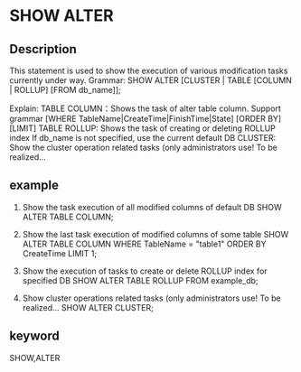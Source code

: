 # SHOW ALTER
## Description
This statement is used to show the execution of various modification tasks currently under way.
Grammar:
SHOW ALTER [CLUSTER | TABLE [COLUMN | ROLLUP] [FROM db_name]];

Explain:
TABLE COLUMN：Shows the task of alter table column.
              Support grammar [WHERE TableName|CreateTime|FinishTime|State] [ORDER BY] [LIMIT]
TABLE ROLLUP: Shows the task of creating or deleting ROLLUP index
If db_name is not specified, use the current default DB
CLUSTER: Show the cluster operation related tasks (only administrators use! To be realized...

## example
1. Show the task execution of all modified columns of default DB
SHOW ALTER TABLE COLUMN;

2. Show the last task execution of modified columns of some table
SHOW ALTER TABLE COLUMN WHERE TableName = "table1" ORDER BY CreateTime LIMIT 1;

3. Show the execution of tasks to create or delete ROLLUP index for specified DB
SHOW ALTER TABLE ROLLUP FROM example_db;

4. Show cluster operations related tasks (only administrators use! To be realized...
SHOW ALTER CLUSTER;

## keyword
SHOW,ALTER

